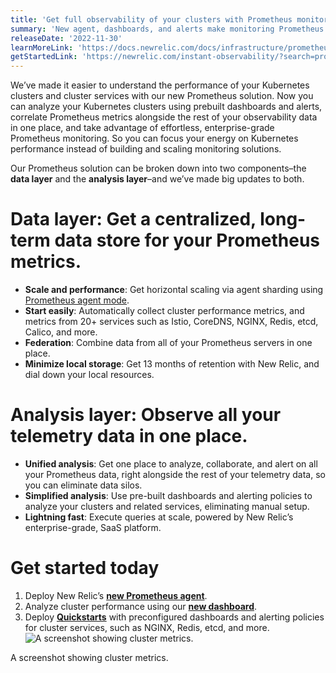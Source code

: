 ```yaml
---
title: 'Get full observability of your clusters with Prometheus monitoring that scales as you grow.'
summary: 'New agent, dashboards, and alerts make monitoring Prometheus metrics easier than ever'
releaseDate: '2022-11-30'
learnMoreLink: 'https://docs.newrelic.com/docs/infrastructure/prometheus-integrations/install-configure-prometheus-agent/install-prometheus-agent/' 
getStartedLink: 'https://newrelic.com/instant-observability/?search=prometheus'
---
```


We’ve made it easier to understand the performance of your Kubernetes clusters and cluster services with our new Prometheus solution. Now you can analyze your Kubernetes clusters using prebuilt dashboards and alerts, correlate Prometheus metrics alongside the rest of your observability data in one place, and take advantage of effortless, enterprise-grade Prometheus monitoring. So you can focus your energy on Kubernetes performance instead of building and scaling monitoring solutions.

Our Prometheus solution can be broken down into two components–the **data layer** and the **analysis layer**–and we’ve made big updates to both.

# **Data layer**: Get a centralized, long-term data store for your Prometheus metrics.
- **Scale and performance**: Get horizontal scaling via agent sharding using [Prometheus agent mode](https://prometheus.io/blog/2021/11/16/agent/).
- **Start easily**: Automatically collect cluster performance metrics, and metrics from 20+ services such as Istio, CoreDNS, NGINX, Redis, etcd, Calico, and more.
- **Federation**: Combine data from all of your Prometheus servers in one place.
- **Minimize local storage**: Get 13 months of retention with New Relic, and dial down your local resources.

# **Analysis layer**: Observe all your telemetry data in one place.
- **Unified analysis**: Get one place to analyze, collaborate, and alert on all your Prometheus data, right alongside the rest of your telemetry data, so you can eliminate data silos.
- **Simplified analysis**: Use pre-built dashboards and alerting policies to analyze your clusters and related services, eliminating manual setup.
- **Lightning fast**: Execute queries at scale, powered by New Relic’s enterprise-grade, SaaS platform.

# Get started today
1. Deploy New Relic’s [**new Prometheus agent**](https://docs.newrelic.com/docs/infrastructure/prometheus-integrations/install-configure-prometheus-agent/install-prometheus-agent/).
2. Analyze cluster performance using our [**new dashboard**](https://newrelic.com/instant-observability/kubernetes-prometheus).
3. Deploy [**Quickstarts**](https://newrelic.com/instant-observability/?search=prometheus) with preconfigured dashboards and alerting policies for cluster services, such as NGINX, Redis, etcd, and more.
![A screenshot showing cluster metrics.](./images/Prometheus.png "A screenshot showing cluster metrics.")

<figcaption>A screenshot showing cluster metrics.</figcaption>
